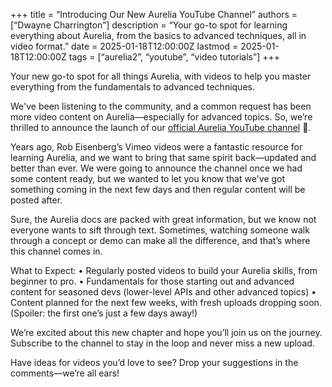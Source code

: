 +++
title = “Introducing Our New Aurelia YouTube Channel”
authors = [“Dwayne Charrington”]
description = “Your go-to spot for learning everything about Aurelia, from the basics to advanced techniques, all in video format.”
date = 2025-01-18T12:00:00Z
lastmod = 2025-01-18T12:00:00Z
tags = [“aurelia2”, “youtube”, “video tutorials”]
+++

Your new go-to spot for all things Aurelia, with videos to help you master everything from the fundamentals to advanced techniques.

We've been listening to the community, and a common request has been more video content on Aurelia—especially for advanced topics. So, we’re thrilled to announce the launch of our [official Aurelia YouTube channel](https://www.youtube.com/@aureliaeffect) 🎉.

Years ago, Rob Eisenberg’s Vimeo videos were a fantastic resource for learning Aurelia, and we want to bring that same spirit back—updated and better than ever. We were going to announce the channel once we had some content ready, but we wanted to let you know that we've got something coming in the next few days and then regular content will be posted after.

Sure, the Aurelia docs are packed with great information, but we know not everyone wants to sift through text. Sometimes, watching someone walk through a concept or demo can make all the difference, and that’s where this channel comes in.

What to Expect:
	•	Regularly posted videos to build your Aurelia skills, from beginner to pro.
	•	Fundamentals for those starting out and advanced content for seasoned devs (lower-level APIs and other advanced topics)
	•	Content planned for the next few weeks, with fresh uploads dropping soon. (Spoiler: the first one’s just a few days away!)

We’re excited about this new chapter and hope you’ll join us on the journey. Subscribe to the channel to stay in the loop and never miss a new upload.

Have ideas for videos you’d love to see? Drop your suggestions in the comments—we’re all ears!